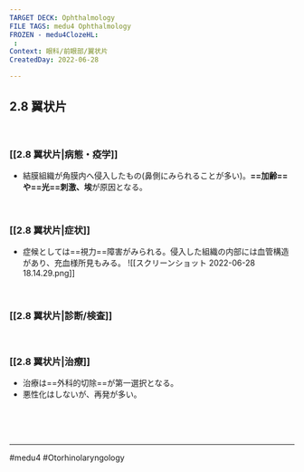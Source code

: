 ```yaml
---
TARGET DECK: Ophthalmology
FILE TAGS: medu4 Ophthalmology
FROZEN - medu4ClozeHL:
 : 
Context: 眼科/前眼部/翼状片
CreatedDay: 2022-06-28

---
```


## 2.8 翼状片

<br>

### [[2.8 翼状片|病態・疫学]]
* 結膜組織が角膜内へ侵入したもの(鼻側にみられることが多い)。**==加齢==や==光==刺激、埃**が原因となる。
<!--ID: 1656411227612-->


<br>

### [[2.8 翼状片|症状]]
* 症候としては==視力==障害がみられる。侵入した組織の内部には血管構造があり、充血様所見もみる。
![[スクリーンショット 2022-06-28 18.14.29.png]]
<!--ID: 1656411227761-->



<br>

### [[2.8 翼状片|診断/検査]]


<br>

### [[2.8 翼状片|治療]]
* 治療は==外科的切除==が第一選択となる。
* 悪性化はしないが、再発が多い。
 
<!--ID: 1656411227907-->



<br><br><br>

---
#medu4 #Otorhinolaryngology 